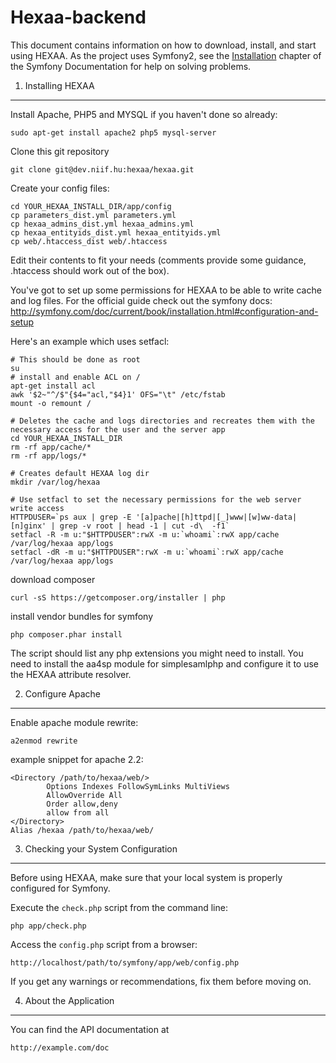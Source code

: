 Hexaa-backend
========================
This document contains information on how to download, install, and start
using HEXAA. As the project uses Symfony2, see the [Installation][1]
chapter of the Symfony Documentation for help on solving problems.

1) Installing HEXAA
----------------------------------

Install Apache, PHP5 and MYSQL if you haven't done so already:

    sudo apt-get install apache2 php5 mysql-server

Clone this git repository

    git clone git@dev.niif.hu:hexaa/hexaa.git

Create your config files:

```
cd YOUR_HEXAA_INSTALL_DIR/app/config
cp parameters_dist.yml parameters.yml
cp hexaa_admins_dist.yml hexaa_admins.yml
cp hexaa_entityids_dist.yml hexaa_entityids.yml
cp web/.htaccess_dist web/.htaccess
```

Edit their contents to fit your needs (comments provide some guidance, .htaccess should work out of the box).

You've got to set up some permissions for HEXAA to be able to write cache and log files.
For the official guide check out the symfony docs:
http://symfony.com/doc/current/book/installation.html#configuration-and-setup


Here's an example which uses setfacl:

```
# This should be done as root
su
# install and enable ACL on /
apt-get install acl
awk '$2~"^/$"{$4="acl,"$4}1' OFS="\t" /etc/fstab
mount -o remount /

# Deletes the cache and logs directories and recreates them with the necessary access for the user and the server app
cd YOUR_HEXAA_INSTALL_DIR
rm -rf app/cache/*
rm -rf app/logs/*

# Creates default HEXAA log dir
mkdir /var/log/hexaa

# Use setfacl to set the necessary permissions for the web server write access
HTTPDUSER=`ps aux | grep -E '[a]pache|[h]ttpd|[_]www|[w]ww-data|[n]ginx' | grep -v root | head -1 | cut -d\  -f1`
setfacl -R -m u:"$HTTPDUSER":rwX -m u:`whoami`:rwX app/cache /var/log/hexaa app/logs
setfacl -dR -m u:"$HTTPDUSER":rwX -m u:`whoami`:rwX app/cache /var/log/hexaa app/logs
```

download composer

    curl -sS https://getcomposer.org/installer | php
    
install vendor bundles for symfony
    
    php composer.phar install

The script should list any php extensions you might need to install.
You need to install the aa4sp module for simplesamlphp and configure it to use the HEXAA attribute resolver.

2) Configure Apache
-------------------

Enable apache module rewrite:

    a2enmod rewrite

example snippet for apache 2.2:

```
<Directory /path/to/hexaa/web/>
        Options Indexes FollowSymLinks MultiViews
        AllowOverride All
        Order allow,deny
        allow from all
</Directory>
Alias /hexaa /path/to/hexaa/web/
```


3) Checking your System Configuration
-------------------------------------

Before using HEXAA, make sure that your local system is properly
configured for Symfony.

Execute the `check.php` script from the command line:

    php app/check.php

Access the `config.php` script from a browser:

    http://localhost/path/to/symfony/app/web/config.php

If you get any warnings or recommendations, fix them before moving on.

4) About the Application
--------------------------------

You can find the API documentation at

    http://example.com/doc

[1]:  http://symfony.com/doc/2.1/book/installation.html